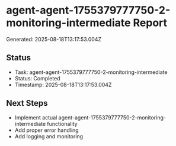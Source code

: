 # agent-agent-1755379777750-2-monitoring-intermediate Report

Generated: 2025-08-18T13:17:53.004Z

## Status
- Task: agent-agent-1755379777750-2-monitoring-intermediate
- Status: Completed
- Timestamp: 2025-08-18T13:17:53.004Z

## Next Steps
- Implement actual agent-agent-1755379777750-2-monitoring-intermediate functionality
- Add proper error handling
- Add logging and monitoring
